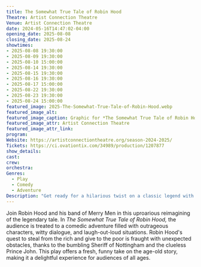```yaml
---
title: The Somewhat True Tale of Robin Hood
Theatre: Artist Connection Theatre
Venue: Artist Connection Theatre
date: 2024-05-16T14:47:02-04:00
opening_date: 2025-08-08
closing_date: 2025-08-24
showtimes:
- 2025-08-08 19:30:00
- 2025-08-09 19:30:00
- 2025-08-10 15:00:00
- 2025-08-14 19:30:00
- 2025-08-15 19:30:00
- 2025-08-16 19:30:00
- 2025-08-17 15:00:00
- 2025-08-22 19:30:00
- 2025-08-23 19:30:00
- 2025-08-24 15:00:00
featured_image: 2025-The-Somewhat-True-Tale-of-Robin-Hood.webp
featured_image_alt: 
featured_image_caption: Graphic for *The Somewhat True Tale of Robin Hood*
featured_image_attr: Artist Connection Theatre
featured_image_attr_link: 
program:
Website: https://artistconnectiontheatre.org/season-2024-2025/
Tickets: https://ci.ovationtix.com/34989/production/1207877
show_details: 
cast:
crew:
orchestra:
Genres:
  - Play
  - Comedy
  - Adventure
Description: "Get ready for a hilarious twist on a classic legend with *The Somewhat True Tale of Robin Hood*, where the infamous outlaw's story is retold with a side-splitting sense of humor."
---
```

Join Robin Hood and his band of Merry Men in this uproarious reimagining of the legendary tale. In *The Somewhat True Tale of Robin Hood,* the audience is treated to a comedic adventure filled with outrageous characters, witty dialogue, and laugh-out-loud situations. Robin Hood's quest to steal from the rich and give to the poor is fraught with unexpected obstacles, thanks to the bumbling Sheriff of Nottingham and the clueless Prince John. This play offers a fresh, funny take on the age-old story, making it a delightful experience for audiences of all ages.